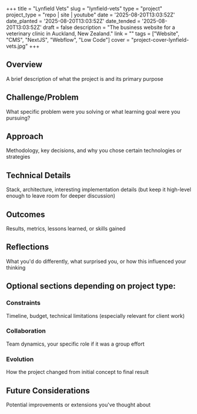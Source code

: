 +++
title = "Lynfield Vets"
slug = "lynfield-vets"
type = "project"
project_type = "repo | site | youtube"
date = '2025-08-20T13:03:52Z'
date_planted = '2025-08-20T13:03:52Z'
date_tended = '2025-08-20T13:03:52Z'
draft = false
description = "The business website for a veterinary clinic in Auckland, New Zealand."
link = ""
tags = ["Website", "CMS", "NextJS", "Webflow", "Low Code"]
cover = "project-cover-lynfield-vets.jpg"
+++

## Overview
A brief description of what the project is and its primary purpose

## Challenge/Problem
What specific problem were you solving or what learning goal were you pursuing?

## Approach
Methodology, key decisions, and why you chose certain technologies or strategies

## Technical Details
Stack, architecture, interesting implementation details (but keep it high-level enough to leave room for deeper discussion)

## Outcomes
Results, metrics, lessons learned, or skills gained

## Reflections
What you'd do differently, what surprised you, or how this influenced your thinking

## Optional sections depending on project type:

### Constraints
Timeline, budget, technical limitations (especially relevant for client work)

### Collaboration
Team dynamics, your specific role if it was a group effort

### Evolution
How the project changed from initial concept to final result

## Future Considerations
Potential improvements or extensions you've thought about

